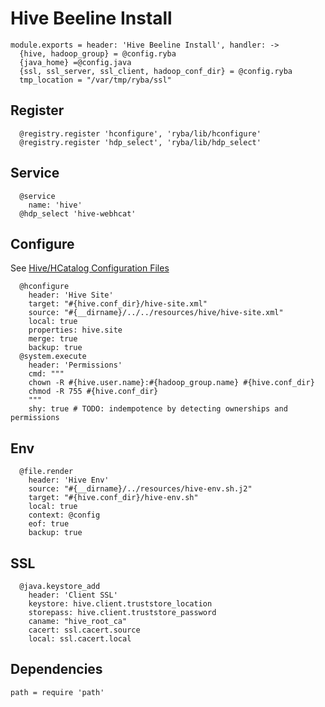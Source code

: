 
# Hive Beeline Install

    module.exports = header: 'Hive Beeline Install', handler: ->
      {hive, hadoop_group} = @config.ryba
      {java_home} =@config.java
      {ssl, ssl_server, ssl_client, hadoop_conf_dir} = @config.ryba
      tmp_location = "/var/tmp/ryba/ssl"

## Register

      @registry.register 'hconfigure', 'ryba/lib/hconfigure'
      @registry.register 'hdp_select', 'ryba/lib/hdp_select'

## Service

      @service
        name: 'hive'
      @hdp_select 'hive-webhcat'

## Configure

See [Hive/HCatalog Configuration Files](http://docs.hortonworks.com/HDPDocuments/HDP1/HDP-1.3.2/bk_installing_manually_book/content/rpm-chap6-3.html)

      @hconfigure
        header: 'Hive Site'
        target: "#{hive.conf_dir}/hive-site.xml"
        source: "#{__dirname}/../../resources/hive/hive-site.xml"
        local: true
        properties: hive.site
        merge: true
        backup: true
      @system.execute
        header: 'Permissions'
        cmd: """
        chown -R #{hive.user.name}:#{hadoop_group.name} #{hive.conf_dir}
        chmod -R 755 #{hive.conf_dir}
        """
        shy: true # TODO: indempotence by detecting ownerships and permissions

## Env

      @file.render
        header: 'Hive Env'
        source: "#{__dirname}/../resources/hive-env.sh.j2"
        target: "#{hive.conf_dir}/hive-env.sh"
        local: true
        context: @config
        eof: true
        backup: true

## SSL

      @java.keystore_add
        header: 'Client SSL'
        keystore: hive.client.truststore_location
        storepass: hive.client.truststore_password
        caname: "hive_root_ca"
        cacert: ssl.cacert.source
        local: ssl.cacert.local

## Dependencies

    path = require 'path'
